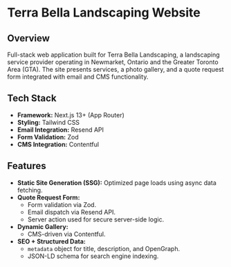 # Terra Bella Landscaping Website

## Overview

Full-stack web application built for Terra Bella Landscaping, a landscaping service provider operating in Newmarket, Ontario and the Greater Toronto Area (GTA). The site presents services, a photo gallery, and a quote request form integrated with email and CMS functionality.

## Tech Stack

- **Framework:** Next.js 13+ (App Router)
- **Styling:** Tailwind CSS
- **Email Integration:** Resend API
- **Form Validation:** Zod
- **CMS Integration:** Contentful

## Features

- **Static Site Generation (SSG):** Optimized page loads using async data fetching.
- **Quote Request Form:**
  - Form validation via Zod.
  - Email dispatch via Resend API.
  - Server action used for secure server-side logic.
- **Dynamic Gallery:**
  - CMS-driven via Contentful.
- **SEO + Structured Data:**
  - `metadata` object for title, description, and OpenGraph.
  - JSON-LD schema for search engine indexing.
